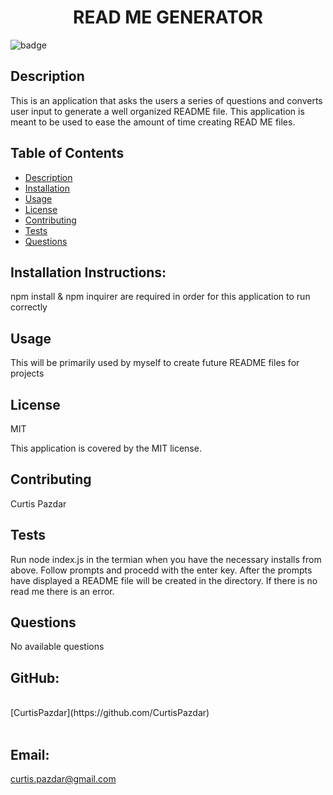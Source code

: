 <h1 align="center">READ ME GENERATOR </h1>
  
![badge](https://img.shields.io/badge/license-MIT-brightgreen)<br />

## Description

This is an application that asks the users a series of questions and converts user input to generate a well organized README file. This application is meant to be used to ease the amount of time creating READ ME files.

## Table of Contents

- [Description](#description)
- [Installation](#installationInstructions)
- [Usage](#usage)
- [License](#license)
- [Contributing](#contributors)
- [Tests](#test)
- [Questions](#questions)

## Installation Instructions:

npm install & npm inquirer are required in order for this application to run correctly

## Usage

This will be primarily used by myself to create future README files for projects

## License

MIT

This application is covered by the MIT license.

## Contributing

Curtis Pazdar

## Tests

Run node index.js in the termian when you have the necessary installs from above. Follow prompts and procedd with the enter key. After the prompts have displayed a README file will be created in the directory. If there is no read me there is an error.

## Questions

No available questions

## GitHub:

<br />
[CurtisPazdar](https://github.com/CurtisPazdar)<br />
<br />

## Email: <br />

curtis.pazdar@gmail.com<br /><br />

